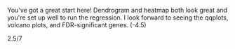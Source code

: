 You've got a great start here! Dendrogram and heatmap both look great and you're set up well to run the regression. I look forward to seeing the qqplots, volcano plots, and FDR-significant genes. (-4.5)

2.5/7
